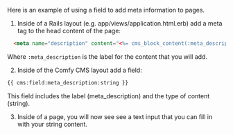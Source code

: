Here is an example of using a field to add meta information to pages.

1. Inside of a Rails layout (e.g. app/views/application.html.erb) add a meta tag to the head content of the page:

  ```html
    <meta name="description" content="<%= cms_block_content(:meta_description) %>">
  ```

  Where `:meta_description` is the label for the content that you will add.

2. Inside of the Comfy CMS layout add a field:

  ```html
  {{ cms:field:meta_description:string }}
  ```

  This field includes the label (meta_description) and the type of content (string).

3. Inside of a page, you will now see see a text input that you can fill in with your string content.
